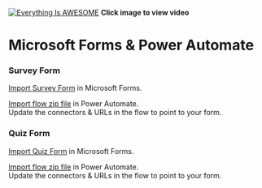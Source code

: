 [![Everything Is AWESOME](http://img.youtube.com/vi/https://youtu.be/4eWGdi_C2hQ/maxresdefault.jpg)](https://youtu.be/0U5jax-zMIc "Microsoft Forms & Power Automate")
**Click image to view video**

# Microsoft Forms & Power Automate

### Survey Form
[Import Survey Form](https://forms.office.com/Pages/ShareFormPage.aspx?id=VmlEBz1JyEKtBek5y1IVP0ItwN2SxE1FlM53ige1uMZUNDZPVVQ2UDRHWUtQMlVaQ09RSzdaVk9OUC4u&sharetoken=y8OlYRA7l8cgh2kEWDbG) in Microsoft Forms.

[Import flow zip file](https://github.com/rdorrani/Microsoft-Flow/blob/master/FormsResponses/MicrosoftFormsDataasExcel_20211010213301.zip) in Power Automate. <br>Update the connectors & URLs in the flow to point to your form. 

### Quiz Form
[Import Quiz Form](https://forms.office.com/Pages/ShareFormPage.aspx?id=VmlEBz1JyEKtBek5y1IVP0ItwN2SxE1FlM53ige1uMZUQlY4QjExVFhXNVNIRjFVQVVLUEIxOEhaUy4u&sharetoken=SohMP7B320ENB9kjnNGo) in Microsoft Forms.

[Import flow zip file](https://github.com/rdorrani/Microsoft-Flow/blob/master/FormsResponses/MicrosoftFormsDataasExcel_20211010213301.zip) in Power Automate. <br>Update the connectors & URLs in the flow to point to your form. 
